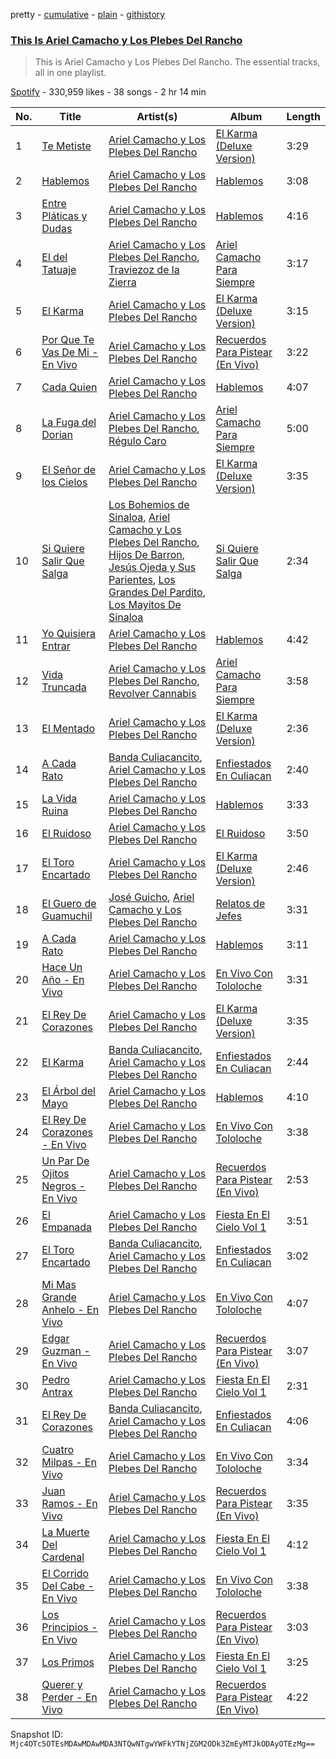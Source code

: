 pretty - [cumulative](/playlists/cumulative/37i9dQZF1DZ06evO1AJHvq.md) - [plain](/playlists/plain/37i9dQZF1DZ06evO1AJHvq) - [githistory](https://github.githistory.xyz/mackorone/spotify-playlist-archive/blob/main/playlists/plain/37i9dQZF1DZ06evO1AJHvq)

### [This Is Ariel Camacho y Los Plebes Del Rancho](https://open.spotify.com/playlist/37i9dQZF1DZ06evO1AJHvq)

> This is Ariel Camacho y Los Plebes Del Rancho\. The essential tracks, all in one playlist.

[Spotify](https://open.spotify.com/user/spotify) - 330,959 likes - 38 songs - 2 hr 14 min

| No. | Title | Artist(s) | Album | Length |
|---|---|---|---|---|
| 1 | [Te Metiste](https://open.spotify.com/track/4KrXsgZHi1yLZLB1Wlgcbt) | [Ariel Camacho y Los Plebes Del Rancho](https://open.spotify.com/artist/2Lxa3SFNEW0alfRvtdXOul) | [El Karma \(Deluxe Version\)](https://open.spotify.com/album/2ReeGlHU8J7gkxsMGlpNhY) | 3:29 |
| 2 | [Hablemos](https://open.spotify.com/track/71aT33Muvsuim800OqZ0st) | [Ariel Camacho y Los Plebes Del Rancho](https://open.spotify.com/artist/2Lxa3SFNEW0alfRvtdXOul) | [Hablemos](https://open.spotify.com/album/6WyQHTgezEoaJjhpkmmjnD) | 3:08 |
| 3 | [Entre Pláticas y Dudas](https://open.spotify.com/track/3CHXRZcSxwigA1NIsJjs32) | [Ariel Camacho y Los Plebes Del Rancho](https://open.spotify.com/artist/2Lxa3SFNEW0alfRvtdXOul) | [Hablemos](https://open.spotify.com/album/4g5NzMdGbeRjCDEJK4uwiu) | 4:16 |
| 4 | [El del Tatuaje](https://open.spotify.com/track/3yUXO6dRyY2hzmnqCRBgSY) | [Ariel Camacho y Los Plebes Del Rancho](https://open.spotify.com/artist/2Lxa3SFNEW0alfRvtdXOul), [Traviezoz de la Zierra](https://open.spotify.com/artist/1tX4Yf64m81Ju9THQiXAzn) | [Ariel Camacho Para Siempre](https://open.spotify.com/album/4M57SO3tOI7AhXqUc4ujde) | 3:17 |
| 5 | [El Karma](https://open.spotify.com/track/34eVjAbZ5CzAtZIVMDHL1C) | [Ariel Camacho y Los Plebes Del Rancho](https://open.spotify.com/artist/2Lxa3SFNEW0alfRvtdXOul) | [El Karma \(Deluxe Version\)](https://open.spotify.com/album/2ReeGlHU8J7gkxsMGlpNhY) | 3:15 |
| 6 | [Por Que Te Vas De Mi \- En Vivo](https://open.spotify.com/track/17gXGLgaVeONySly2voFIY) | [Ariel Camacho y Los Plebes Del Rancho](https://open.spotify.com/artist/2Lxa3SFNEW0alfRvtdXOul) | [Recuerdos Para Pistear \(En Vivo\)](https://open.spotify.com/album/16fN59xr7T4jknYJRfiH2F) | 3:22 |
| 7 | [Cada Quien](https://open.spotify.com/track/3T6M9C9eOTSeGyDFVbV8uN) | [Ariel Camacho y Los Plebes Del Rancho](https://open.spotify.com/artist/2Lxa3SFNEW0alfRvtdXOul) | [Hablemos](https://open.spotify.com/album/4g5NzMdGbeRjCDEJK4uwiu) | 4:07 |
| 8 | [La Fuga del Dorian](https://open.spotify.com/track/0lBeJRlWlVeck7NdQZtRhS) | [Ariel Camacho y Los Plebes Del Rancho](https://open.spotify.com/artist/2Lxa3SFNEW0alfRvtdXOul), [Régulo Caro](https://open.spotify.com/artist/0YRwUbRxrawmnBdixwJi5W) | [Ariel Camacho Para Siempre](https://open.spotify.com/album/4M57SO3tOI7AhXqUc4ujde) | 5:00 |
| 9 | [El Señor de los Cielos](https://open.spotify.com/track/7GuMMcKE6CzkMx53uvE2bN) | [Ariel Camacho y Los Plebes Del Rancho](https://open.spotify.com/artist/2Lxa3SFNEW0alfRvtdXOul) | [El Karma \(Deluxe Version\)](https://open.spotify.com/album/2ReeGlHU8J7gkxsMGlpNhY) | 3:35 |
| 10 | [Si Quiere Salir Que Salga](https://open.spotify.com/track/1tfBkTno29y7zPR6EQvO2B) | [Los Bohemios de Sinaloa](https://open.spotify.com/artist/3x1ZLPgWf6jDKeGUifNxE7), [Ariel Camacho y Los Plebes Del Rancho](https://open.spotify.com/artist/2Lxa3SFNEW0alfRvtdXOul), [Hijos De Barron](https://open.spotify.com/artist/32YGQsNtuwyobFFnn8ikpe), [Jesús Ojeda y Sus Parientes](https://open.spotify.com/artist/3DVNivnmWy2nzzIneVr4Yk), [Los Grandes Del Pardito](https://open.spotify.com/artist/2xAvH1L1bUERbPMBny3EYb), [Los Mayitos De Sinaloa](https://open.spotify.com/artist/0vnz9PZNUDprkhDBg3aF6R) | [Si Quiere Salir Que Salga](https://open.spotify.com/album/5JHYvs5iF8NBrkdp6q0XJ1) | 2:34 |
| 11 | [Yo Quisiera Entrar](https://open.spotify.com/track/5CjrMbWa5HP0cY3sT28RDi) | [Ariel Camacho y Los Plebes Del Rancho](https://open.spotify.com/artist/2Lxa3SFNEW0alfRvtdXOul) | [Hablemos](https://open.spotify.com/album/4g5NzMdGbeRjCDEJK4uwiu) | 4:42 |
| 12 | [Vida Truncada](https://open.spotify.com/track/3hP3Xr2UqRjA6EgV1adayu) | [Ariel Camacho y Los Plebes Del Rancho](https://open.spotify.com/artist/2Lxa3SFNEW0alfRvtdXOul), [Revolver Cannabis](https://open.spotify.com/artist/7a3g8JUF8iipgP1BCEsm4I) | [Ariel Camacho Para Siempre](https://open.spotify.com/album/4M57SO3tOI7AhXqUc4ujde) | 3:58 |
| 13 | [El Mentado](https://open.spotify.com/track/4qZfObHdk6sphLcReDazoq) | [Ariel Camacho y Los Plebes Del Rancho](https://open.spotify.com/artist/2Lxa3SFNEW0alfRvtdXOul) | [El Karma \(Deluxe Version\)](https://open.spotify.com/album/2ReeGlHU8J7gkxsMGlpNhY) | 2:36 |
| 14 | [A Cada Rato](https://open.spotify.com/track/46KWu3yg2dsoVRyDhcvqSg) | [Banda Culiacancito](https://open.spotify.com/artist/6pHlsWmX5SSpyeZNsQFS0J), [Ariel Camacho y Los Plebes Del Rancho](https://open.spotify.com/artist/2Lxa3SFNEW0alfRvtdXOul) | [Enfiestados En Culiacan](https://open.spotify.com/album/1ZeWUxWu0lZTW4q43TeQMW) | 2:40 |
| 15 | [La Vida Ruina](https://open.spotify.com/track/1nXyvU2q1JmteOpJTs5Wyf) | [Ariel Camacho y Los Plebes Del Rancho](https://open.spotify.com/artist/2Lxa3SFNEW0alfRvtdXOul) | [Hablemos](https://open.spotify.com/album/4g5NzMdGbeRjCDEJK4uwiu) | 3:33 |
| 16 | [El Ruidoso](https://open.spotify.com/track/5r9Ct6bCiKOXJxtv3InUeY) | [Ariel Camacho y Los Plebes Del Rancho](https://open.spotify.com/artist/2Lxa3SFNEW0alfRvtdXOul) | [El Ruidoso](https://open.spotify.com/album/6ygsA90Ui8GYtRzRjAo0Io) | 3:50 |
| 17 | [El Toro Encartado](https://open.spotify.com/track/572KOXYeHP69vqpcgvOKGh) | [Ariel Camacho y Los Plebes Del Rancho](https://open.spotify.com/artist/2Lxa3SFNEW0alfRvtdXOul) | [El Karma \(Deluxe Version\)](https://open.spotify.com/album/2ReeGlHU8J7gkxsMGlpNhY) | 2:46 |
| 18 | [El Guero de Guamuchil](https://open.spotify.com/track/07Elm8YRCmlAZcz8YVA7dV) | [José Guicho](https://open.spotify.com/artist/7IiCm7VkqzW7vN0MY9AzHe), [Ariel Camacho y Los Plebes Del Rancho](https://open.spotify.com/artist/2Lxa3SFNEW0alfRvtdXOul) | [Relatos de Jefes](https://open.spotify.com/album/4k2TGFs6r9LSWdDk86Wg6o) | 3:31 |
| 19 | [A Cada Rato](https://open.spotify.com/track/5CI1WxI7KbzNsVjeO80Asi) | [Ariel Camacho y Los Plebes Del Rancho](https://open.spotify.com/artist/2Lxa3SFNEW0alfRvtdXOul) | [Hablemos](https://open.spotify.com/album/4g5NzMdGbeRjCDEJK4uwiu) | 3:11 |
| 20 | [Hace Un Año \- En Vivo](https://open.spotify.com/track/1vldXJyBmGmkNCvbH9uNif) | [Ariel Camacho y Los Plebes Del Rancho](https://open.spotify.com/artist/2Lxa3SFNEW0alfRvtdXOul) | [En Vivo Con Tololoche](https://open.spotify.com/album/5CbJZFr5frpDDgKoVxO7ma) | 3:31 |
| 21 | [El Rey De Corazones](https://open.spotify.com/track/5hXA2phKHcWusWa2UmKeAO) | [Ariel Camacho y Los Plebes Del Rancho](https://open.spotify.com/artist/2Lxa3SFNEW0alfRvtdXOul) | [El Karma \(Deluxe Version\)](https://open.spotify.com/album/2ReeGlHU8J7gkxsMGlpNhY) | 3:35 |
| 22 | [El Karma](https://open.spotify.com/track/5Olu7SxVOd3rMjAcJVOKRR) | [Banda Culiacancito](https://open.spotify.com/artist/6pHlsWmX5SSpyeZNsQFS0J), [Ariel Camacho y Los Plebes Del Rancho](https://open.spotify.com/artist/2Lxa3SFNEW0alfRvtdXOul) | [Enfiestados En Culiacan](https://open.spotify.com/album/1ZeWUxWu0lZTW4q43TeQMW) | 2:44 |
| 23 | [El Árbol del Mayo](https://open.spotify.com/track/0ldNVLEuo2wv2SWlctOGk0) | [Ariel Camacho y Los Plebes Del Rancho](https://open.spotify.com/artist/2Lxa3SFNEW0alfRvtdXOul) | [Hablemos](https://open.spotify.com/album/4g5NzMdGbeRjCDEJK4uwiu) | 4:10 |
| 24 | [El Rey De Corazones \- En Vivo](https://open.spotify.com/track/2mHRLx0MHNHN8bW0r6Prwu) | [Ariel Camacho y Los Plebes Del Rancho](https://open.spotify.com/artist/2Lxa3SFNEW0alfRvtdXOul) | [En Vivo Con Tololoche](https://open.spotify.com/album/5CbJZFr5frpDDgKoVxO7ma) | 3:38 |
| 25 | [Un Par De Ojitos Negros \- En Vivo](https://open.spotify.com/track/3SRlnI2CtjzfsT0m8yVfdq) | [Ariel Camacho y Los Plebes Del Rancho](https://open.spotify.com/artist/2Lxa3SFNEW0alfRvtdXOul) | [Recuerdos Para Pistear \(En Vivo\)](https://open.spotify.com/album/16fN59xr7T4jknYJRfiH2F) | 2:53 |
| 26 | [El Empanada](https://open.spotify.com/track/6LnzPOhhFghlgEm74aNqTG) | [Ariel Camacho y Los Plebes Del Rancho](https://open.spotify.com/artist/2Lxa3SFNEW0alfRvtdXOul) | [Fiesta En El Cielo Vol 1](https://open.spotify.com/album/6Pv9zEnABm6E0nubZxmfWU) | 3:51 |
| 27 | [El Toro Encartado](https://open.spotify.com/track/6VQn64fkyqm6V3rXnTDfbB) | [Banda Culiacancito](https://open.spotify.com/artist/6pHlsWmX5SSpyeZNsQFS0J), [Ariel Camacho y Los Plebes Del Rancho](https://open.spotify.com/artist/2Lxa3SFNEW0alfRvtdXOul) | [Enfiestados En Culiacan](https://open.spotify.com/album/1ZeWUxWu0lZTW4q43TeQMW) | 3:02 |
| 28 | [Mi Mas Grande Anhelo \- En Vivo](https://open.spotify.com/track/60NFvq5nCujjQ0Vo840pxY) | [Ariel Camacho y Los Plebes Del Rancho](https://open.spotify.com/artist/2Lxa3SFNEW0alfRvtdXOul) | [En Vivo Con Tololoche](https://open.spotify.com/album/5CbJZFr5frpDDgKoVxO7ma) | 4:07 |
| 29 | [Edgar Guzman \- En Vivo](https://open.spotify.com/track/2LTE0DNDhRZqb5TQYHSl8D) | [Ariel Camacho y Los Plebes Del Rancho](https://open.spotify.com/artist/2Lxa3SFNEW0alfRvtdXOul) | [Recuerdos Para Pistear \(En Vivo\)](https://open.spotify.com/album/16fN59xr7T4jknYJRfiH2F) | 3:07 |
| 30 | [Pedro Antrax](https://open.spotify.com/track/63AK5B4lVesCPOpoHTJXOe) | [Ariel Camacho y Los Plebes Del Rancho](https://open.spotify.com/artist/2Lxa3SFNEW0alfRvtdXOul) | [Fiesta En El Cielo Vol 1](https://open.spotify.com/album/6Pv9zEnABm6E0nubZxmfWU) | 2:31 |
| 31 | [El Rey De Corazones](https://open.spotify.com/track/6N11HRZvYMon459IGNv3gF) | [Banda Culiacancito](https://open.spotify.com/artist/6pHlsWmX5SSpyeZNsQFS0J), [Ariel Camacho y Los Plebes Del Rancho](https://open.spotify.com/artist/2Lxa3SFNEW0alfRvtdXOul) | [Enfiestados En Culiacan](https://open.spotify.com/album/1ZeWUxWu0lZTW4q43TeQMW) | 4:06 |
| 32 | [Cuatro Milpas \- En Vivo](https://open.spotify.com/track/5ly4p4dPN4YmXtDMCOjXrl) | [Ariel Camacho y Los Plebes Del Rancho](https://open.spotify.com/artist/2Lxa3SFNEW0alfRvtdXOul) | [En Vivo Con Tololoche](https://open.spotify.com/album/5CbJZFr5frpDDgKoVxO7ma) | 3:34 |
| 33 | [Juan Ramos \- En Vivo](https://open.spotify.com/track/72uxDvyNO2fUHTGSdjouyV) | [Ariel Camacho y Los Plebes Del Rancho](https://open.spotify.com/artist/2Lxa3SFNEW0alfRvtdXOul) | [Recuerdos Para Pistear \(En Vivo\)](https://open.spotify.com/album/16fN59xr7T4jknYJRfiH2F) | 3:35 |
| 34 | [La Muerte Del Cardenal](https://open.spotify.com/track/7GUf9Tdckybkkyr52eZfK4) | [Ariel Camacho y Los Plebes Del Rancho](https://open.spotify.com/artist/2Lxa3SFNEW0alfRvtdXOul) | [Fiesta En El Cielo Vol 1](https://open.spotify.com/album/6Pv9zEnABm6E0nubZxmfWU) | 4:12 |
| 35 | [El Corrido Del Cabe \- En Vivo](https://open.spotify.com/track/4GaPxH5d7cPBkWGXjiTZiA) | [Ariel Camacho y Los Plebes Del Rancho](https://open.spotify.com/artist/2Lxa3SFNEW0alfRvtdXOul) | [En Vivo Con Tololoche](https://open.spotify.com/album/5CbJZFr5frpDDgKoVxO7ma) | 3:38 |
| 36 | [Los Principios \- En Vivo](https://open.spotify.com/track/4zkVf0U3iKwA9KzPgkWJvg) | [Ariel Camacho y Los Plebes Del Rancho](https://open.spotify.com/artist/2Lxa3SFNEW0alfRvtdXOul) | [Recuerdos Para Pistear \(En Vivo\)](https://open.spotify.com/album/16fN59xr7T4jknYJRfiH2F) | 3:03 |
| 37 | [Los Primos](https://open.spotify.com/track/66W3b4kPwrwpgVT0RQnzgQ) | [Ariel Camacho y Los Plebes Del Rancho](https://open.spotify.com/artist/2Lxa3SFNEW0alfRvtdXOul) | [Fiesta En El Cielo Vol 1](https://open.spotify.com/album/6Pv9zEnABm6E0nubZxmfWU) | 3:25 |
| 38 | [Querer y Perder \- En Vivo](https://open.spotify.com/track/2Gk4lpLi69PPcder4zLdO3) | [Ariel Camacho y Los Plebes Del Rancho](https://open.spotify.com/artist/2Lxa3SFNEW0alfRvtdXOul) | [Recuerdos Para Pistear \(En Vivo\)](https://open.spotify.com/album/16fN59xr7T4jknYJRfiH2F) | 4:22 |

Snapshot ID: `Mjc4OTc5OTEsMDAwMDAwMDA3NTQwNTgwYWFkYTNjZGM2ODk3ZmEyMTJkODAyOTEzMg==`

